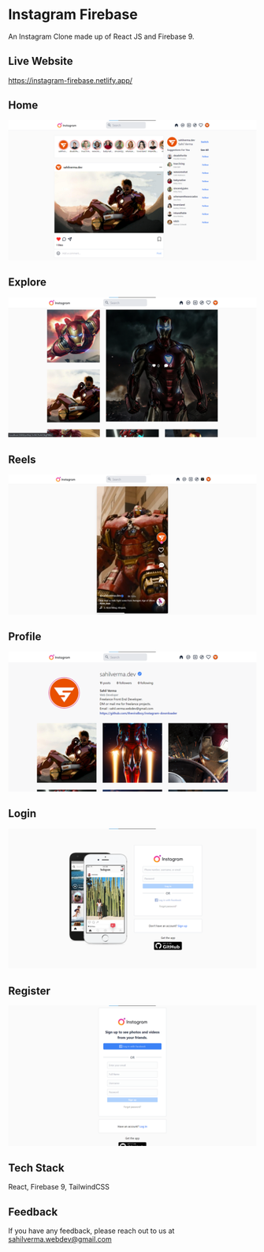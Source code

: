 # Instagram Firebase

An Instagram Clone made up of React JS and Firebase 9.

## Live Website

https://instagram-firebase.netlify.app/

## Home

![Home](/screenshots/home.png)

## Explore

![Explore](/screenshots/explore.png)

## Reels

![Reels](/screenshots/reels.png)

## Profile

![Profile](/screenshots/profile.png)

## Login

![Login](/screenshots/login.png)

## Register

![Register](/screenshots/register.png)

## Tech Stack

React, Firebase 9, TailwindCSS

## Feedback

If you have any feedback, please reach out to us at sahilverma.webdev@gmail.com

